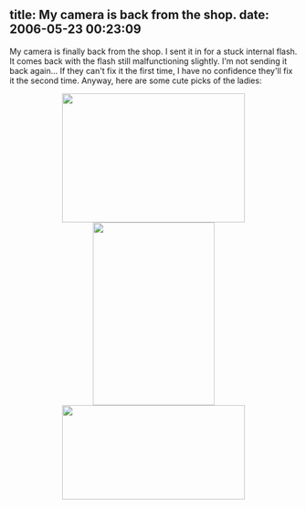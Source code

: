 title: My camera is back from the shop.
date: 2006-05-23 00:23:09
---

<p>My camera is finally back from the shop.  I sent it in for a stuck internal flash.  It comes back with the flash still malfunctioning slightly.  I'm not sending it back again... If they can't fix it the first time, I have no confidence they'll fix it the second time.  Anyway, here are some cute picks of the ladies: <div style="text-align: center"> <a href="http://www.lethargy.org/cgi-bin/photo/index.cgi?album=/Shoots/2006/05/20&mode=viewpicture&picture=IMG_5193.jpg"><img src="http://www.lethargy.org/theo/photodata///Shoots/2006/05/20/320/IMG_5193.jpg" width=320 height=226></a> <br /> <a href="http://www.lethargy.org/cgi-bin/photo/index.cgi?album=/Shoots/2006/05/13&mode=viewpicture&picture=IMG_5133.jpg"><img src="http://www.lethargy.org/theo/photodata///Shoots/2006/05/13/320/IMG_5133.jpg" width=213 height=320></a> <br /> <a href="http://www.lethargy.org/cgi-bin/photo/index.cgi?mode=viewpicture&album=/Shoots/2006/05/21&picture=IMG_5243.jpg&maxWidth=800"><img src="http://www.lethargy.org/theo/photodata///Shoots/2006/05/21/320/IMG_5243.jpg" width=320 height=165></a> </div>
